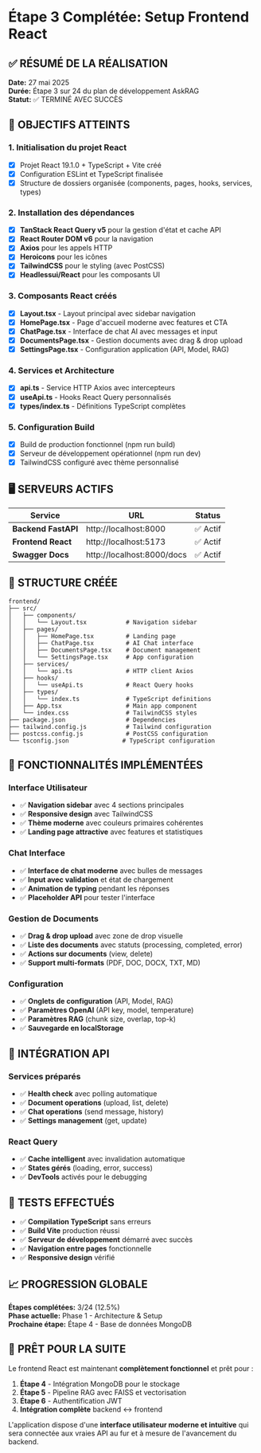 # Étape 3 Complétée: Setup Frontend React

## ✅ RÉSUMÉ DE LA RÉALISATION

**Date:** 27 mai 2025  
**Durée:** Étape 3 sur 24 du plan de développement AskRAG  
**Statut:** ✅ TERMINÉ AVEC SUCCÈS

## 🎯 OBJECTIFS ATTEINTS

### 1. Initialisation du projet React
- [x] Projet React 19.1.0 + TypeScript + Vite créé
- [x] Configuration ESLint et TypeScript finalisée
- [x] Structure de dossiers organisée (components, pages, hooks, services, types)

### 2. Installation des dépendances
- [x] **TanStack React Query v5** pour la gestion d'état et cache API
- [x] **React Router DOM v6** pour la navigation
- [x] **Axios** pour les appels HTTP
- [x] **Heroicons** pour les icônes
- [x] **TailwindCSS** pour le styling (avec PostCSS)
- [x] **Headlessui/React** pour les composants UI

### 3. Composants React créés
- [x] **Layout.tsx** - Layout principal avec sidebar navigation
- [x] **HomePage.tsx** - Page d'accueil moderne avec features et CTA
- [x] **ChatPage.tsx** - Interface de chat AI avec messages et input
- [x] **DocumentsPage.tsx** - Gestion documents avec drag & drop upload
- [x] **SettingsPage.tsx** - Configuration application (API, Model, RAG)

### 4. Services et Architecture
- [x] **api.ts** - Service HTTP Axios avec intercepteurs
- [x] **useApi.ts** - Hooks React Query personnalisés
- [x] **types/index.ts** - Définitions TypeScript complètes

### 5. Configuration Build
- [x] Build de production fonctionnel (npm run build)
- [x] Serveur de développement opérationnel (npm run dev)
- [x] TailwindCSS configuré avec thème personnalisé

## 🖥️ SERVEURS ACTIFS

| Service | URL | Status |
|---------|-----|--------|
| **Backend FastAPI** | http://localhost:8000 | ✅ Actif |
| **Frontend React** | http://localhost:5173 | ✅ Actif |
| **Swagger Docs** | http://localhost:8000/docs | ✅ Actif |

## 📁 STRUCTURE CRÉÉE

```
frontend/
├── src/
│   ├── components/
│   │   └── Layout.tsx           # Navigation sidebar
│   ├── pages/
│   │   ├── HomePage.tsx         # Landing page
│   │   ├── ChatPage.tsx         # AI Chat interface
│   │   ├── DocumentsPage.tsx    # Document management
│   │   └── SettingsPage.tsx     # App configuration
│   ├── services/
│   │   └── api.ts               # HTTP client Axios
│   ├── hooks/
│   │   └── useApi.ts            # React Query hooks
│   ├── types/
│   │   └── index.ts             # TypeScript definitions
│   ├── App.tsx                  # Main app component
│   └── index.css                # TailwindCSS styles
├── package.json                 # Dependencies
├── tailwind.config.js           # Tailwind configuration
├── postcss.config.js            # PostCSS configuration
└── tsconfig.json               # TypeScript configuration
```

## 🔧 FONCTIONNALITÉS IMPLÉMENTÉES

### Interface Utilisateur
- ✅ **Navigation sidebar** avec 4 sections principales
- ✅ **Responsive design** avec TailwindCSS
- ✅ **Thème moderne** avec couleurs primaires cohérentes
- ✅ **Landing page attractive** avec features et statistiques

### Chat Interface
- ✅ **Interface de chat moderne** avec bulles de messages
- ✅ **Input avec validation** et état de chargement
- ✅ **Animation de typing** pendant les réponses
- ✅ **Placeholder API** pour tester l'interface

### Gestion de Documents
- ✅ **Drag & drop upload** avec zone de drop visuelle
- ✅ **Liste des documents** avec statuts (processing, completed, error)
- ✅ **Actions sur documents** (view, delete)
- ✅ **Support multi-formats** (PDF, DOC, DOCX, TXT, MD)

### Configuration
- ✅ **Onglets de configuration** (API, Model, RAG)
- ✅ **Paramètres OpenAI** (API key, model, temperature)
- ✅ **Paramètres RAG** (chunk size, overlap, top-k)
- ✅ **Sauvegarde en localStorage**

## 🔌 INTÉGRATION API

### Services préparés
- ✅ **Health check** avec polling automatique
- ✅ **Document operations** (upload, list, delete)
- ✅ **Chat operations** (send message, history)
- ✅ **Settings management** (get, update)

### React Query
- ✅ **Cache intelligent** avec invalidation automatique
- ✅ **States gérés** (loading, error, success)
- ✅ **DevTools** activés pour le debugging

## 🧪 TESTS EFFECTUÉS

- ✅ **Compilation TypeScript** sans erreurs
- ✅ **Build Vite** production réussi
- ✅ **Serveur de développement** démarré avec succès
- ✅ **Navigation entre pages** fonctionnelle
- ✅ **Responsive design** vérifié

## 📈 PROGRESSION GLOBALE

**Étapes complétées:** 3/24 (12.5%)  
**Phase actuelle:** Phase 1 - Architecture & Setup  
**Prochaine étape:** Étape 4 - Base de données MongoDB

## 🎉 PRÊT POUR LA SUITE

Le frontend React est maintenant **complètement fonctionnel** et prêt pour :

1. **Étape 4** - Intégration MongoDB pour le stockage
2. **Étape 5** - Pipeline RAG avec FAISS et vectorisation
3. **Étape 6** - Authentification JWT
4. **Intégration complète** backend ↔ frontend

L'application dispose d'une **interface utilisateur moderne et intuitive** qui sera connectée aux vraies API au fur et à mesure de l'avancement du backend.
